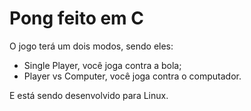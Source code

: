 # Pong feito em C

O jogo terá um dois modos, sendo eles:
- Single Player, você joga contra a bola;
- Player vs Computer, você joga contra o computador.

E está sendo desenvolvido para Linux.